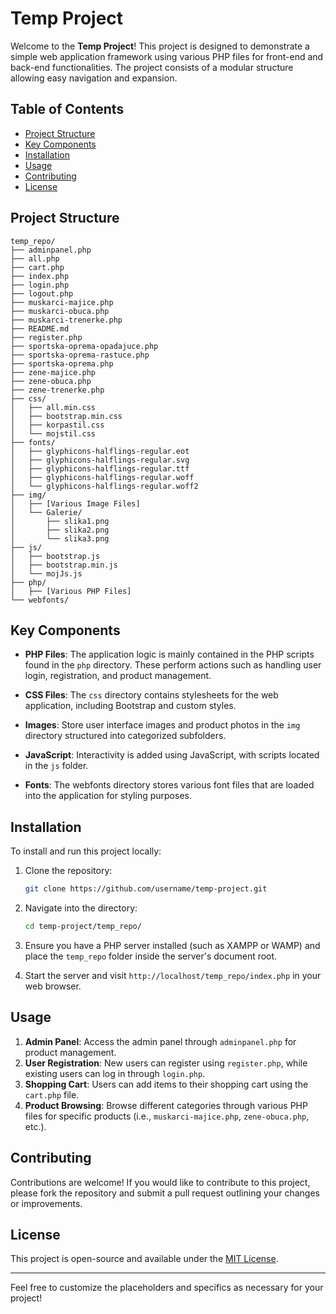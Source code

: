 # Temp Project

Welcome to the **Temp Project**! This project is designed to demonstrate a simple web application framework using various PHP files for front-end and back-end functionalities. The project consists of a modular structure allowing easy navigation and expansion.

## Table of Contents

- [Project Structure](#project-structure)
- [Key Components](#key-components)
- [Installation](#installation)
- [Usage](#usage)
- [Contributing](#contributing)
- [License](#license)

## Project Structure

```
temp_repo/
├── adminpanel.php
├── all.php
├── cart.php
├── index.php
├── login.php
├── logout.php
├── muskarci-majice.php
├── muskarci-obuca.php
├── muskarci-trenerke.php
├── README.md
├── register.php
├── sportska-oprema-opadajuce.php
├── sportska-oprema-rastuce.php
├── sportska-oprema.php
├── zene-majice.php
├── zene-obuca.php
├── zene-trenerke.php
├── css/
│   ├── all.min.css
│   ├── bootstrap.min.css
│   ├── korpastil.css
│   └── mojstil.css
├── fonts/
│   ├── glyphicons-halflings-regular.eot
│   ├── glyphicons-halflings-regular.svg
│   ├── glyphicons-halflings-regular.ttf
│   ├── glyphicons-halflings-regular.woff
│   └── glyphicons-halflings-regular.woff2
├── img/
│   ├── [Various Image Files]
│   └── Galerie/
│       ├── slika1.png
│       ├── slika2.png
│       └── slika3.png
├── js/
│   ├── bootstrap.js
│   ├── bootstrap.min.js
│   └── mojJs.js
├── php/
│   ├── [Various PHP Files]
└── webfonts/
```

## Key Components

- **PHP Files**: The application logic is mainly contained in the PHP scripts found in the `php` directory. These perform actions such as handling user login, registration, and product management.
  
- **CSS Files**: The `css` directory contains stylesheets for the web application, including Bootstrap and custom styles.

- **Images**: Store user interface images and product photos in the `img` directory structured into categorized subfolders.

- **JavaScript**: Interactivity is added using JavaScript, with scripts located in the `js` folder.

- **Fonts**: The webfonts directory stores various font files that are loaded into the application for styling purposes.

## Installation

To install and run this project locally:

1. Clone the repository:
   ```bash
   git clone https://github.com/username/temp-project.git
   ```

2. Navigate into the directory:
   ```bash
   cd temp-project/temp_repo/
   ```

3. Ensure you have a PHP server installed (such as XAMPP or WAMP) and place the `temp_repo` folder inside the server's document root.

4. Start the server and visit `http://localhost/temp_repo/index.php` in your web browser.

## Usage

1. **Admin Panel**: Access the admin panel through `adminpanel.php` for product management.
2. **User Registration**: New users can register using `register.php`, while existing users can log in through `login.php`.
3. **Shopping Cart**: Users can add items to their shopping cart using the `cart.php` file.
4. **Product Browsing**: Browse different categories through various PHP files for specific products (i.e., `muskarci-majice.php`, `zene-obuca.php`, etc.).

## Contributing

Contributions are welcome! If you would like to contribute to this project, please fork the repository and submit a pull request outlining your changes or improvements.

## License

This project is open-source and available under the [MIT License](LICENSE).

---

Feel free to customize the placeholders and specifics as necessary for your project!
